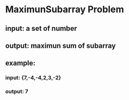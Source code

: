 # MaximunSubarray Problem
## input: a set of number
## output: maximun sum of subarray
## example:
### input: {7,-4,-4,2,3,-2}
### output: 7
